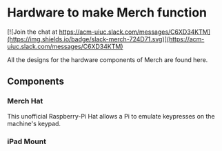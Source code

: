 # Hardware to make Merch function

[![Join the chat at https://acm-uiuc.slack.com/messages/C6XD34KTM](https://img.shields.io/badge/slack-merch-724D71.svg)](https://acm-uiuc.slack.com/messages/C6XD34KTM)

All the designs for the hardware components of Merch are found here.

## Components

### Merch Hat

This unofficial Raspberry-Pi Hat allows a Pi to emulate keypresses on the machine's keypad.

### iPad Mount
